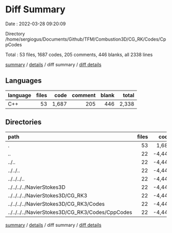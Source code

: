 # Diff Summary

Date : 2022-03-28 09:20:09

Directory /home/sergiogus/Documents/Github/TFM/Combustion3D/CG_RK/Codes/CppCodes

Total : 53 files,  1687 codes, 205 comments, 446 blanks, all 2338 lines

[summary](results.md) / [details](details.md) / diff summary / [diff details](diff-details.md)

## Languages
| language | files | code | comment | blank | total |
| :--- | ---: | ---: | ---: | ---: | ---: |
| C++ | 53 | 1,687 | 205 | 446 | 2,338 |

## Directories
| path | files | code | comment | blank | total |
| :--- | ---: | ---: | ---: | ---: | ---: |
| . | 53 | 1,687 | 205 | 446 | 2,338 |
| .. | 22 | -4,445 | -616 | -1,369 | -6,430 |
| ../.. | 22 | -4,445 | -616 | -1,369 | -6,430 |
| ../../.. | 22 | -4,445 | -616 | -1,369 | -6,430 |
| ../../../.. | 22 | -4,445 | -616 | -1,369 | -6,430 |
| ../../../../NavierStokes3D | 22 | -4,445 | -616 | -1,369 | -6,430 |
| ../../../../NavierStokes3D/CG_RK3 | 22 | -4,445 | -616 | -1,369 | -6,430 |
| ../../../../NavierStokes3D/CG_RK3/Codes | 22 | -4,445 | -616 | -1,369 | -6,430 |
| ../../../../NavierStokes3D/CG_RK3/Codes/CppCodes | 22 | -4,445 | -616 | -1,369 | -6,430 |

[summary](results.md) / [details](details.md) / diff summary / [diff details](diff-details.md)